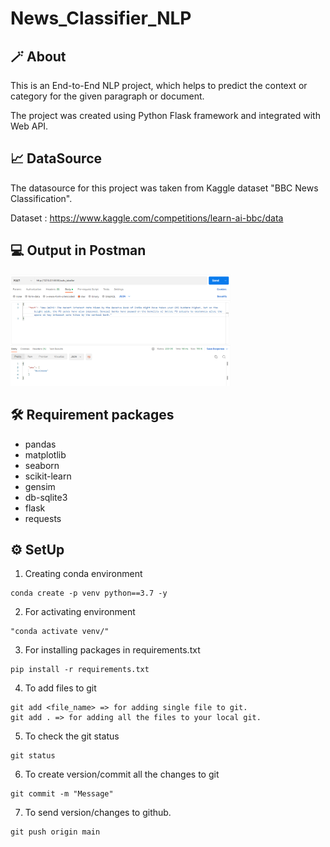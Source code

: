 # News_Classifier_NLP

## 🪄 About
This is an End-to-End NLP project, which helps to predict the context or category for the given paragraph or document.

The project was created using Python Flask framework and integrated with Web API.


## 📈 DataSource

The datasource for this project was taken from Kaggle dataset "BBC News Classification".

Dataset : https://www.kaggle.com/competitions/learn-ai-bbc/data

## 💻 Output in Postman

<a><img src='output.png' width="70%" height="55%"></a>

## 🛠️ Requirement packages

* pandas
* matplotlib
* seaborn
* scikit-learn
* gensim
* db-sqlite3
* flask
* requests


## ⚙️ SetUp

1. Creating conda environment
 ``` 
 conda create -p venv python==3.7 -y 
 ```

2. For activating environment
```
"conda activate venv/"
```
3. For installing packages in requirements.txt
```
pip install -r requirements.txt
```

4. To add files to git
```
git add <file_name> => for adding single file to git.
git add . => for adding all the files to your local git.
```
5. To check the git status
```
git status
```
6. To create version/commit all the changes to git

```
git commit -m "Message"
```
7. To send version/changes to github.
```
git push origin main
```
